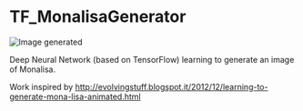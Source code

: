 # TF_MonalisaGenerator

![Image generated](https://i.imgur.com/oRSJ9hq.gifv)

Deep Neural Network (based on TensorFlow) learning to generate an image of Monalisa.

Work inspired by http://evolvingstuff.blogspot.it/2012/12/learning-to-generate-mona-lisa-animated.html